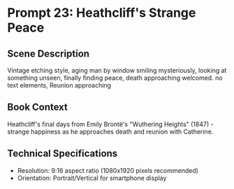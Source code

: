 # Prompt 23: Heathcliff's Strange Peace

## Scene Description
Vintage etching style, aging man by window smiling mysteriously, looking at something unseen, finally finding peace, death approaching welcomed. no text elements, Reunion approaching

## Book Context
Heathcliff's final days from Emily Brontë's "Wuthering Heights" (1847) - strange happiness as he approaches death and reunion with Catherine.

## Technical Specifications
- Resolution: 9:16 aspect ratio (1080x1920 pixels recommended)
- Orientation: Portrait/Vertical for smartphone display